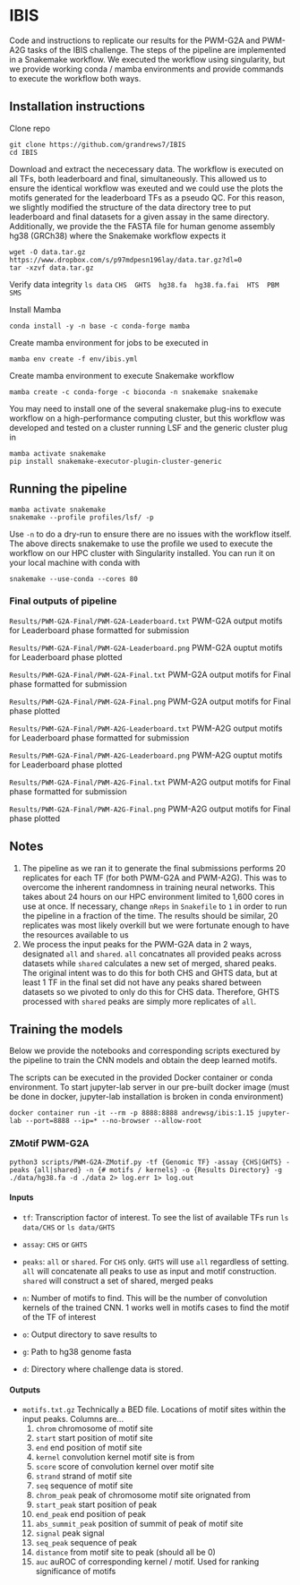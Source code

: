 # IBIS
Code and instructions to replicate our results for the PWM-G2A and PWM-A2G tasks of the IBIS challenge. The steps of the pipeline are implemented in a Snakemake workflow. We executed the workflow using singularity, but we provide working conda / mamba environments and provide commands to execute the workflow both ways.

## Installation instructions
Clone repo
```
git clone https://github.com/grandrews7/IBIS
cd IBIS
```
Download and extract the nececessary data. The workflow is executed on all TFs, both leaderboard and final, simultaneously. This allowed us to ensure the identical workflow was exeuted and we could use the plots the motifs generated for the leaderboard TFs as a pseudo QC. For this reason, we slightly modified the structure of the data directory tree to put leaderboard and final datasets for a given assay in the same directory. Additionally, we provide the the FASTA file for human genome assembly hg38 (GRCh38) where the Snakemake workflow expects it
```
wget -O data.tar.gz  https://www.dropbox.com/s/p97mdpesn196lay/data.tar.gz?dl=0
tar -xzvf data.tar.gz
```
Verify data integrity
`ls data`
`CHS  GHTS  hg38.fa  hg38.fa.fai  HTS  PBM  SMS`

Install Mamba
```
conda install -y -n base -c conda-forge mamba
```
Create mamba environment for jobs to be executed in
```
mamba env create -f env/ibis.yml
```
Create mamba environment to execute Snakemake workflow
```
mamba create -c conda-forge -c bioconda -n snakemake snakemake
```
You may need to install one of the several snakemake plug-ins to execute workflow on a high-performance computing cluster, but this workflow was developed and tested on a cluster running LSF and the generic cluster plug in
```
mamba activate snakemake
pip install snakemake-executor-plugin-cluster-generic
```

## Running the pipeline
```
mamba activate snakemake
snakemake --profile profiles/lsf/ -p
```
Use `-n` to do a dry-run to ensure there are no issues with the workflow itself. The above directs snakemake to use the profile we used to execute the workflow on our HPC cluster with Singularity installed. You can run it on your local machine with conda with
```
snakemake --use-conda --cores 80
```
### Final outputs of pipeline
`Results/PWM-G2A-Final/PWM-G2A-Leaderboard.txt` PWM-G2A output motifs for Leaderboard phase formatted for submission

`Results/PWM-G2A-Final/PWM-G2A-Leaderboard.png` PWM-G2A ouptut motifs for Leaderboard phase plotted

`Results/PWM-G2A-Final/PWM-G2A-Final.txt` PWM-G2A output motifs for Final phase formatted for submission

`Results/PWM-G2A-Final/PWM-G2A-Final.png` PWM-G2A output motifs for Final phase plotted

`Results/PWM-G2A-Final/PWM-A2G-Leaderboard.txt` PWM-A2G output motifs for Leaderboard phase formatted for submission

`Results/PWM-G2A-Final/PWM-A2G-Leaderboard.png` PWM-A2G ouptut motifs for Leaderboard phase plotted

`Results/PWM-G2A-Final/PWM-A2G-Final.txt` PWM-A2G output motifs for Final phase formatted for submission

`Results/PWM-G2A-Final/PWM-A2G-Final.png` PWM-A2G output motifs for Final phase plotted



## Notes
1. The pipeline as we ran it to generate the final submissions performs 20 replicates for each TF (for both PWM-G2A and PWM-A2G). This was to overcome the inherent randomness in training neural networks. This takes about 24 hours on our HPC environment limited to 1,600 cores in use at once. If necessary, change `nReps` in `Snakefile` to `1` in order to run the pipeline in a fraction of the time. The results should be similar, 20 replicates was most likely overkill but we were fortunate enough to have the resources available to us 
2. We process the input peaks for the PWM-G2A data in 2 ways, designated `all` and `shared`. `all` concatnates all provided peaks across datasets while `shared` calculates a new set of merged, shared peaks. The original intent was to do this for both CHS and GHTS data, but at least 1 TF in the final set did not have any peaks shared between datasets so we pivoted to only do this for CHS data. Therefore, GHTS processed with `shared` peaks are simply more replicates of `all`.


## Training the models
Below we provide the notebooks and corresponding scripts exectured by the pipeline to train the CNN models and obtain the deep learned motifs. 

The scripts can be executed in the provided Docker container or conda environment. To start jupyter-lab server in our pre-built docker image (must be done in docker, jupyter-lab installation is broken in conda environment)
```
docker container run -it --rm -p 8888:8888 andrewsg/ibis:1.15 jupyter-lab --port=8888 --ip=* --no-browser --allow-root
```
### ZMotif PWM-G2A
```
python3 scripts/PWM-G2A-ZMotif.py -tf {Genomic TF} -assay {CHS|GHTS} -peaks {all|shared} -n {# motifs / kernels} -o {Results Directory} -g ./data/hg38.fa -d ./data 2> log.err 1> log.out
```

#### Inputs
- `tf`: Transcription factor of interest. To see the list of available TFs run `ls data/CHS` or `ls data/GHTS`

- `assay`: `CHS` or `GHTS`

- `peaks`: `all` or `shared`. For `CHS` only. `GHTS` will use `all` regardless of setting. `all` will concatenate all peaks to use as input and motif construction. `shared` will construct a set of shared, merged peaks

-  `n`: Number of motifs to find. This will be the number of convolution kernels of the trained CNN. 1 works well in motifs cases to find the motif of the TF of interest

-  `o`: Output directory to save results to

-  `g`: Path to hg38 genome fasta

-  `d`: Directory where challenge data is stored.

#### Outputs
- `motifs.txt.gz` Technically a BED file. Locations of motif sites within the input peaks. Columns are...
  1. `chrom` chromosome of motif site
  2. `start` start position of motif site
  3. `end` end position of motif site
  4. `kernel` convolution kernel motif site is from
  5. `score` score of convolution kernel over motif site
  6. `strand` strand of motif site
  7. `seq` sequence of motif site
  8. `chrom_peak` peak of chromosome motif site orignated from
  9. `start_peak` start position of peak
  10. `end_peak` end position of peak
  11. `abs_summit_peak` position of summit of peak of motif site
  12. `signal` peak signal
  13. `seq_peak` sequence of peak
  14. `distance` from motif site to peak (should all be 0)
  15. `auc` auROC of corresponding kernel / motif. Used for ranking significance of motifs